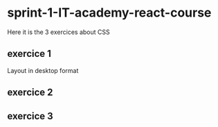 # sprint-1-IT-academy-react-course
Here it is the 3 exercices about CSS

## exercice 1
Layout in desktop format

## exercice 2

## exercice 3

